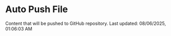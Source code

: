 # Auto Push File

Content that will be pushed to GitHub repository.
Last updated: 08/06/2025, 01:06:03 AM